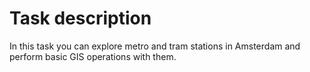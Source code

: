 # Task description
In this task you can explore metro and tram stations in Amsterdam and perform basic GIS operations with them.  

